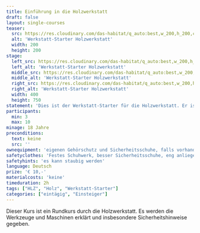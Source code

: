 ```yaml
---
title: Einführung in die Holzwerkstatt
draft: false
layout: single-courses
teaser:
  src: https://res.cloudinary.com/das-habitat/q_auto:best,w_200,h_200,c_fill,f_auto,dpr_auto/v1586981042/kurse/_DSC9820_preview_nvndnb.jpg
  alt: 'Werkstatt-Starter Holzwerkstatt'
  width: 200
  height: 200
stage:
  left_src: https://res.cloudinary.com/das-habitat/q_auto:best,w_200,h_200,c_fill,f_auto,dpr_auto/v1586981041/kurse/_DSC9816_preview_uydnbg.jpg
  left_alt: 'Werkstatt-Starter Holzwerkstatt'
  middle_src: https://res.cloudinary.com/das-habitat/q_auto:best,w_200,h_200,c_fill,f_auto,dpr_auto/v1586981041/kurse/_DSC9818_preview_gqkjnc.jpg
  middle_alt: 'Werkstatt-Starter Holzwerkstatt'
  right_src: https://res.cloudinary.com/das-habitat/q_auto:best,w_200,h_200,c_fill,f_auto,dpr_auto/v1586981042/kurse/_DSC9819_preview_l2mqe1.jpg
  right_alt: 'Werkstatt-Starter Holzwerkstatt'
  width: 400
  height: 750
statement: 'Dies ist der Werkstatt-Starter für die Holzwerkstatt. Er ist die Voraussetzung um selbständig in der Holzwerkstatt arbeiten zu dürfen.'
participants: 
  min: 3
  max: 10
minage: 18 Jahre
preconditions: 
  text: keine
  src: ''
ownequipment: 'eigenen Gehörschutz und Sicherheitsschuhe, falls vorhanden'
safetyclothes: 'Festes Schuhwerk, besser Sicherheitsschuhe, eng anliegende Kleidung, Haarbedeckung'
safetyhints: 'es kann staubig werden'
language: Deutsch
prize: '€ 10,-'
materialcosts: 'keine'
timeduration: 2h
tags: ["HLZ", "Holz", "Werkstatt-Starter"]
categories: ["eintägig", "Einsteiger"]
---
```

Dieser Kurs ist ein Rundkurs durch die Holzwerkstatt. Es werden die Werkzeuge und Maschinen erklärt und insbesondere Sicherheitshinweise gegeben.